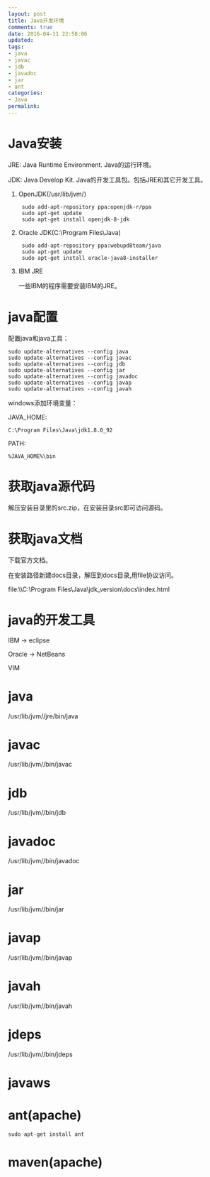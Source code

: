 ```yaml
---
layout: post
title: Java开发环境
comments: true
date: 2016-04-11 22:58:06
updated:
tags:
- java
- javac
- jdb
- javadoc
- jar
- ant
categories:
- Java
permalink:
---
```


# Java安装

JRE: Java Runtime Environment. Java的运行环境。

JDK: Java Develop Kit. Java的开发工具包。包括JRE和其它开发工具。

1. OpenJDK(/usr/lib/jvm/)

        sudo add-apt-repository ppa:openjdk-r/ppa
        sudo apt-get update
        sudo apt-get install openjdk-8-jdk

2. Oracle JDK(C:\Program Files\Java\)

        sudo add-apt-repository ppa:webupd8team/java
        sudo apt-get update
        sudo apt-get install oracle-java8-installer

3. IBM JRE

    一些IBM的程序需要安装IBM的JRE。

# java配置

配置java和java工具：

    sudo update-alternatives --config java
    sudo update-alternatives --config javac
    sudo update-alternatives --config jdb
    sudo update-alternatives --config jar
    sudo update-alternatives --config javadoc
    sudo update-alternatives --config javap
    sudo update-alternatives --config javah

windows添加环境变量：

JAVA_HOME:

    C:\Program Files\Java\jdk1.8.0_92

PATH:

    %JAVA_HOME%\bin

# 获取java源代码

解压安装目录里的src.zip，在安装目录src即可访问源码。

# 获取java文档

下载官方文档。

在安装路径新建docs目录，解压到docs目录,用file协议访问。

file:\\\C:\Program Files\Java\jdk_version\docs\index.html

# java的开发工具

IBM -> eclipse

Oracle -> NetBeans

VIM

# java

/usr/lib/jvm/<java-version>/jre/bin/java

# javac

/usr/lib/jvm/<java-version>/bin/javac

# jdb

/usr/lib/jvm/<java-version>/bin/jdb

# javadoc

/usr/lib/jvm/<java-version>/bin/javadoc

# jar

/usr/lib/jvm/<java-version>/bin/jar

# javap

/usr/lib/jvm/<java-version>/bin/javap

# javah

/usr/lib/jvm/<java-version>/bin/javah

# jdeps

/usr/lib/jvm/<java-version>/bin/jdeps

# javaws

# ant(apache)

    sudo apt-get install ant

# maven(apache)
